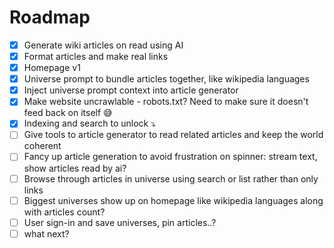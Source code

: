 # Roadmap

- [x] Generate wiki articles on read using AI
- [x] Format articles and make real links
- [x] Homepage v1
- [x] Universe prompt to bundle articles together, like wikipedia languages
- [x] Inject universe prompt context into article generator
- [x] Make website uncrawlable - robots.txt? Need to make sure it doesn't feed back on itself 😅
- [x] Indexing and search to unlock ⤵️
- [  ] Give tools to article generator to read related articles and keep the world coherent
- [  ] Fancy up article generation to avoid frustration on spinner: stream text, show articles read by ai?
- [  ] Browse through articles in universe using search or list rather than only links
- [  ] Biggest universes show up on homepage like wikipedia languages along with articles count?
- [  ] User sign-in and save universes, pin articles..?
- [  ] what next?
